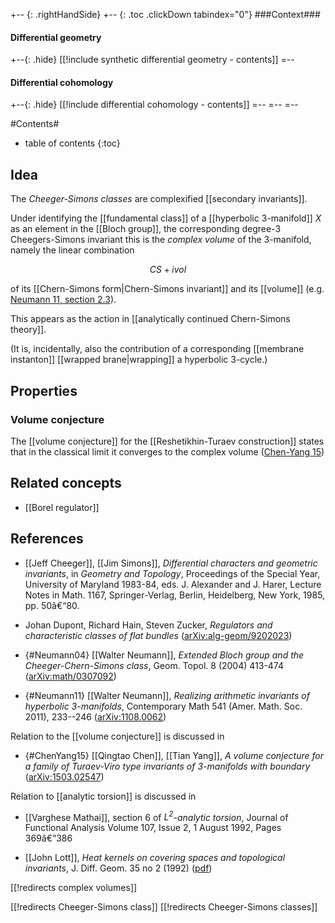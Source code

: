 
+-- {: .rightHandSide}
+-- {: .toc .clickDown tabindex="0"}
###Context###
#### Differential geometry
+--{: .hide}
[[!include synthetic differential geometry - contents]]
=--
#### Differential cohomology
+--{: .hide}
[[!include differential cohomology - contents]]
=--
=--
=--

#Contents#
* table of contents
{:toc}

## Idea

The _Cheeger-Simons classes_ are complexified [[secondary invariants]].

Under identifying the [[fundamental class]] of a [[hyperbolic 3-manifold]] $X$ as an element in the [[Bloch group]], the corresponding degree-3 Cheegers-Simons invariant this is the _complex volume_ of the 3-manifold, namely the linear combination

$$
  CS + i vol
$$

of its [[Chern-Simons form|Chern-Simons invariant]] and its [[volume]] (e.g. [Neumann 11, section 2.3](#Neumann11)). 

This appears as the action in [[analytically continued Chern-Simons theory]].

(It is, incidentally, also the contribution of a corresponding [[membrane instanton]] [[wrapped brane|wrapping]] a hyperbolic 3-cycle.)

## Properties

### Volume conjecture

The [[volume conjecture]] for the [[Reshetikhin-Turaev construction]] states that in the classical limit it converges to the complex volume ([Chen-Yang 15](#ChenYang15))

## Related concepts

* [[Borel regulator]]

## References

* [[Jeff Cheeger]], [[Jim Simons]], _Differential characters and geometric invariants_, in _Geometry and Topology_, Proceedings of the Special Year, University of Maryland 1983-84, eds. J. Alexander and J. Harer, Lecture Notes in Math. 1167, Springer-Verlag, Berlin, Heidelberg, New York, 1985, pp. 50â€“80.

* Johan Dupont, Richard Hain, Steven Zucker, _Regulators and characteristic classes of flat bundles_ ([arXiv:alg-geom/9202023](http://arxiv.org/abs/alg-geom/9202023))


* {#Neumann04} [[Walter Neumann]], _Extended Bloch group and the Cheeger-Chern-Simons class_, Geom. Topol. 8 (2004) 413-474 ([arXiv:math/0307092](http://arxiv.org/abs/math/0307092))

* {#Neumann11} [[Walter Neumann]], _Realizing arithmetic invariants of hyperbolic 3-manifolds_, Contemporary Math 541 (Amer. Math. Soc. 2011), 233--246 ([arXiv:1108.0062](http://arxiv.org/abs/1108.0062))

Relation to the [[volume conjecture]] is discussed in 

* {#ChenYang15} [[Qingtao Chen]], [[Tian Yang]], _A volume conjecture for a family of Turaev-Viro type invariants of 3-manifolds with boundary_ ([arXiv:1503.02547](http://arxiv.org/abs/1503.02547))


Relation to [[analytic torsion]] is discussed in

* [[Varghese Mathai]], section 6 of _$L^2$-analytic torsion_, Journal of Functional Analysis Volume 107, Issue 2, 1 August 1992, Pages 369â€“386

* [[John Lott]], _Heat kernels on covering spaces and topological invariants_, J. Diff. Geom. 35 no 2 (1992) ([pdf](https://math.berkeley.edu/~lott/covering.pdf))


[[!redirects complex volumes]]

[[!redirects Cheeger-Simons class]]
[[!redirects Cheeger-Simons classes]]